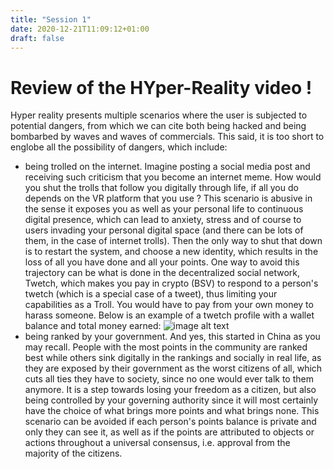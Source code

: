 ```yaml
---
title: "Session 1"
date: 2020-12-21T11:09:12+01:00
draft: false
---
```


# Review of the HYper-Reality video !

 Hyper reality presents multiple scenarios where the user is subjected to potential dangers, from which we can cite both being hacked and being bombarbed by waves and waves of commercials.
This said, it is too short to englobe all the possibility of dangers, which include:

- being trolled on the internet. Imagine posting a social media post and receiving such criticism that you become an internet meme. How would you shut the trolls that follow you digitally through life, if all you do depends on the VR platform that you use ? This scenario is abusive in the sense it exposes you as well as your personal life to continuous digital presence, which can lead to anxiety, stress and of course to users invading your personal digital space (and there can be lots of them, in the case of internet trolls). Then the only way to shut that down is to restart the system, and choose a new identity, which results in the loss of all you have done and all your points.
  One way to avoid this trajectory can be what is done in the decentralized social network, Twetch, which makes you pay in crypto (BSV) to respond to a person's twetch (which is a special case of a tweet), thus limiting your capabilities as a Troll. You would have to pay from your own money to harass someone.
  Below is an example of a twetch profile with a wallet balance and total money earned:
![image alt text](/twetch_profile.jpeg)
- being ranked by your government. And yes, this started in China as you may recall. People with the most points in the community are ranked best while others sink digitally in the rankings and socially in real life, as they are exposed by their government as the worst citizens of all, which cuts all ties they have to society, since no one would ever talk to them anymore. It is a step
towards losing your freedom as a citizen, but also being controlled by your governing authority since it will most certainly have the choice of what brings more points and what brings none.
  This scenario can be avoided if each person's points balance is private and only they can see it, as well as if the points are attributed to objects or actions throughout a universal consensus, i.e. approval from the majority of the citizens.
